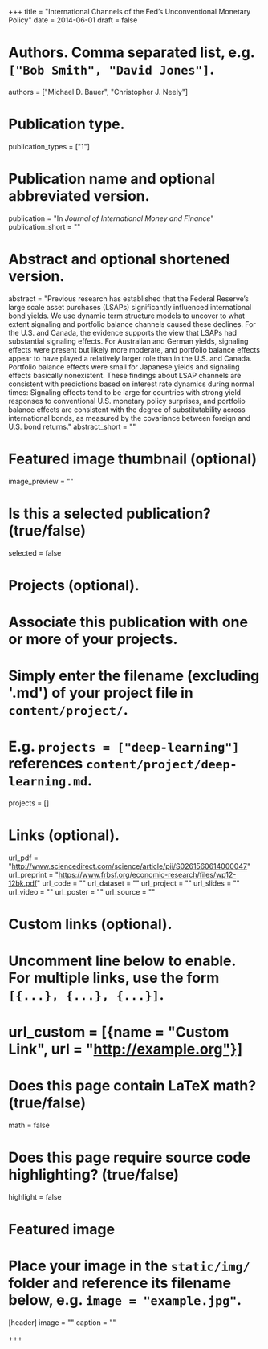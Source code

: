 +++
title = "International Channels of the Fed’s Unconventional Monetary Policy"
date = 2014-06-01
draft = false

# Authors. Comma separated list, e.g. `["Bob Smith", "David Jones"]`.
authors = ["Michael D. Bauer", "Christopher J. Neely"]

# Publication type.
publication_types = ["1"]

# Publication name and optional abbreviated version.
publication = "In *Journal of International Money and Finance*"
publication_short = ""

# Abstract and optional shortened version.
abstract = "Previous research has established that the Federal Reserve’s large scale asset purchases (LSAPs) significantly influenced international bond yields. We use dynamic term structure models to uncover to what extent signaling and portfolio balance channels caused these declines. For the U.S. and Canada, the evidence supports the view that LSAPs had substantial signaling effects. For Australian and German yields, signaling effects were present but likely more moderate, and portfolio balance effects appear to have played a relatively larger role than in the U.S. and Canada. Portfolio balance effects were small for Japanese yields and signaling effects basically nonexistent. These findings about LSAP channels are consistent with predictions based on interest rate dynamics during normal times: Signaling effects tend to be large for countries with strong yield responses to conventional U.S. monetary policy surprises, and portfolio balance effects are consistent with the degree of substitutability across international bonds, as measured by the covariance between foreign and U.S. bond returns."
abstract_short = ""

# Featured image thumbnail (optional)
image_preview = ""

# Is this a selected publication? (true/false)
selected = false

# Projects (optional).
#   Associate this publication with one or more of your projects.
#   Simply enter the filename (excluding '.md') of your project file in `content/project/`.
#   E.g. `projects = ["deep-learning"]` references `content/project/deep-learning.md`.
projects = []

# Links (optional).
url_pdf = "http://www.sciencedirect.com/science/article/pii/S0261560614000047"
url_preprint = "https://www.frbsf.org/economic-research/files/wp12-12bk.pdf"
url_code = ""
url_dataset = ""
url_project = ""
url_slides = ""
url_video = ""
url_poster = ""
url_source = ""

# Custom links (optional).
#   Uncomment line below to enable. For multiple links, use the form `[{...}, {...}, {...}]`.
# url_custom = [{name = "Custom Link", url = "http://example.org"}]

# Does this page contain LaTeX math? (true/false)
math = false

# Does this page require source code highlighting? (true/false)
highlight = false

# Featured image
# Place your image in the `static/img/` folder and reference its filename below, e.g. `image = "example.jpg"`.
[header]
image = ""
caption = ""

+++
